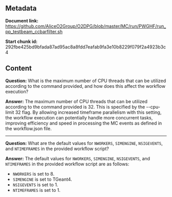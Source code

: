 ## Metadata

**Document link:** https://github.com/AliceO2Group/O2DPG/blob/master/MC/run/PWGHF/run_pp_testbeam_ccbarfilter.sh

**Start chunk id:** 292fbe425bd9bfada87ad95ac8a8fdd7eafab9fa3e10b8229f079f2a4923b3c4

## Content

**Question:** What is the maximum number of CPU threads that can be utilized according to the command provided, and how does this affect the workflow execution?

**Answer:** The maximum number of CPU threads that can be utilized according to the command provided is 32. This is specified by the --cpu-limit 32 flag. By allowing increased timeframe parallelism with this setting, the workflow execution can potentially handle more concurrent tasks, improving efficiency and speed in processing the MC events as defined in the workflow.json file.

---

**Question:** What are the default values for `NWORKERS`, `SIMENGINE`, `NSIGEVENTS`, and `NTIMEFRAMES` in the provided workflow script?

**Answer:** The default values for `NWORKERS`, `SIMENGINE`, `NSIGEVENTS`, and `NTIMEFRAMES` in the provided workflow script are as follows:

- `NWORKERS` is set to 8.
- `SIMENGINE` is set to TGeant4.
- `NSIGEVENTS` is set to 1.
- `NTIMEFRAMES` is set to 1.